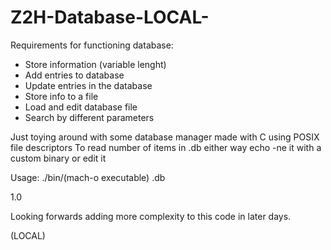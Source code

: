 # Z2H-Database-LOCAL-
Requirements for functioning database:
- Store information (variable lenght)
- Add entries to database
- Update entries in the database
- Store info to a file
- Load and edit database file
- Search by different parameters

Just toying around with some database manager made with C using POSIX file descriptors
To read number of items in .db either way echo -ne it with a custom binary or edit it 

Usage: ./bin/(mach-o executable) <filename>.db 


1.0


Looking forwards adding more complexity to this code in later days.

(LOCAL) 
